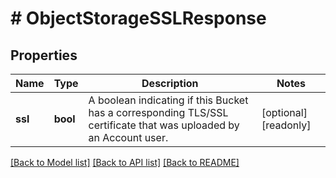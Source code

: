 # # ObjectStorageSSLResponse

## Properties

Name | Type | Description | Notes
------------ | ------------- | ------------- | -------------
**ssl** | **bool** | A boolean indicating if this Bucket has a corresponding TLS/SSL certificate that was uploaded by an Account user. | [optional] [readonly]

[[Back to Model list]](../../README.md#models) [[Back to API list]](../../README.md#endpoints) [[Back to README]](../../README.md)
